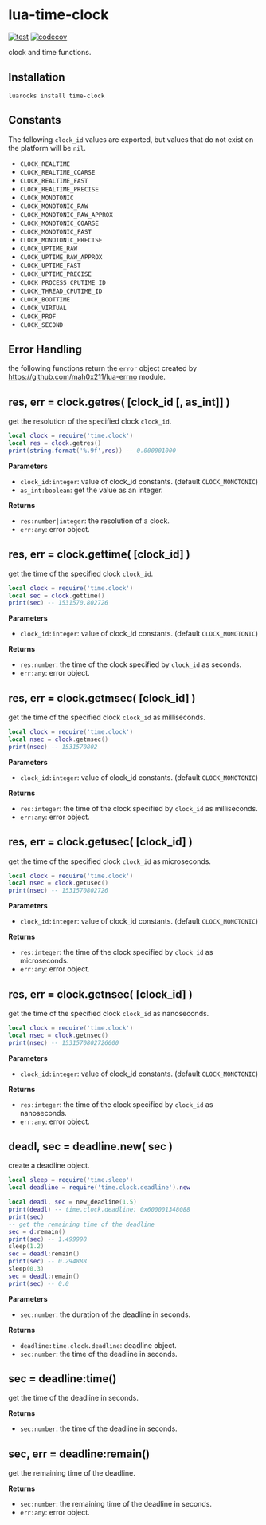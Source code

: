 # lua-time-clock

[![test](https://github.com/mah0x211/lua-time-clock/actions/workflows/test.yml/badge.svg)](https://github.com/mah0x211/lua-time-clock/actions/workflows/test.yml)
[![codecov](https://codecov.io/gh/mah0x211/lua-time-clock/branch/master/graph/badge.svg)](https://codecov.io/gh/mah0x211/lua-time-clock)

clock and time functions.


## Installation

```
luarocks install time-clock
```

## Constants

The following `clock_id` values are exported, but values that do not exist on the platform will be `nil`.

- `CLOCK_REALTIME`
- `CLOCK_REALTIME_COARSE`
- `CLOCK_REALTIME_FAST`
- `CLOCK_REALTIME_PRECISE`
- `CLOCK_MONOTONIC`
- `CLOCK_MONOTONIC_RAW`
- `CLOCK_MONOTONIC_RAW_APPROX`
- `CLOCK_MONOTONIC_COARSE`
- `CLOCK_MONOTONIC_FAST`
- `CLOCK_MONOTONIC_PRECISE`
- `CLOCK_UPTIME_RAW`
- `CLOCK_UPTIME_RAW_APPROX`
- `CLOCK_UPTIME_FAST`
- `CLOCK_UPTIME_PRECISE`
- `CLOCK_PROCESS_CPUTIME_ID`
- `CLOCK_THREAD_CPUTIME_ID`
- `CLOCK_BOOTTIME`
- `CLOCK_VIRTUAL`
- `CLOCK_PROF`
- `CLOCK_SECOND`


## Error Handling

the following functions return the `error` object created by https://github.com/mah0x211/lua-errno module.


## res, err = clock.getres( [clock_id [, as_int]] )

get the resolution of the specified clock `clock_id`.

```lua
local clock = require('time.clock')
local res = clock.getres()
print(string.format('%.9f',res)) -- 0.000001000
```

**Parameters**

- `clock_id:integer`: value of clock_id constants. (default `CLOCK_MONOTONIC`)
- `as_int:boolean`: get the value as an integer.

**Returns**

- `res:number|integer`: the resolution of a clock.
- `err:any`: error object.


## res, err = clock.gettime( [clock_id] )

get the time of the specified clock `clock_id`.

```lua
local clock = require('time.clock')
local sec = clock.gettime()
print(sec) -- 1531570.802726
```

**Parameters**

- `clock_id:integer`: value of clock_id constants. (default `CLOCK_MONOTONIC`)

**Returns**

- `res:number`: the time of the clock specified by `clock_id` as seconds.
- `err:any`: error object.


## res, err = clock.getmsec( [clock_id] )

get the time of the specified clock `clock_id` as milliseconds.

```lua
local clock = require('time.clock')
local nsec = clock.getmsec()
print(nsec) -- 1531570802
```

**Parameters**

- `clock_id:integer`: value of clock_id constants. (default `CLOCK_MONOTONIC`)

**Returns**

- `res:integer`: the time of the clock specified by `clock_id` as milliseconds.
- `err:any`: error object.


## res, err = clock.getusec( [clock_id] )

get the time of the specified clock `clock_id` as microseconds.

```lua
local clock = require('time.clock')
local nsec = clock.getusec()
print(nsec) -- 1531570802726
```

**Parameters**

- `clock_id:integer`: value of clock_id constants. (default `CLOCK_MONOTONIC`)

**Returns**

- `res:integer`: the time of the clock specified by `clock_id` as microseconds.
- `err:any`: error object.


## res, err = clock.getnsec( [clock_id] )

get the time of the specified clock `clock_id` as nanoseconds.

```lua
local clock = require('time.clock')
local nsec = clock.getnsec()
print(nsec) -- 1531570802726000
```

**Parameters**

- `clock_id:integer`: value of clock_id constants. (default `CLOCK_MONOTONIC`)

**Returns**

- `res:integer`: the time of the clock specified by `clock_id` as nanoseconds.
- `err:any`: error object.


## deadl, sec = deadline.new( sec )

create a deadline object.

```lua
local sleep = require('time.sleep')
local deadline = require('time.clock.deadline').new

local deadl, sec = new_deadline(1.5)
print(deadl) -- time.clock.deadline: 0x600001348088
print(sec)
-- get the remaining time of the deadline
sec = d:remain()
print(sec) -- 1.499998
sleep(1.2)
sec = deadl:remain()
print(sec) -- 0.294888
sleep(0.3)
sec = deadl:remain()
print(sec) -- 0.0
```


**Parameters**

- `sec:number`: the duration of the deadline in seconds.

**Returns**

- `deadline:time.clock.deadline`: deadline object.
- `sec:number`: the time of the deadline in seconds.


## sec = deadline:time()

get the time of the deadline in seconds.

**Returns**

- `sec:number`: the time of the deadline in seconds.


## sec, err = deadline:remain()

get the remaining time of the deadline.

**Returns**

- `sec:number`: the remaining time of the deadline in seconds.
- `err:any`: error object.

